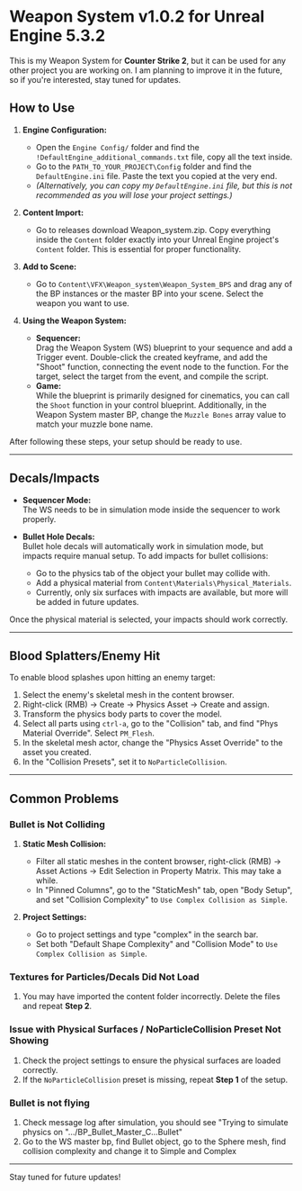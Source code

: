 # Weapon System v1.0.2 for Unreal Engine 5.3.2

This is my Weapon System for **Counter Strike 2**, but it can be used for any other project you are working on. I am planning to improve it in the future, so if you're interested, stay tuned for updates.

## How to Use

1. **Engine Configuration:**
   - Open the `Engine Config/` folder and find the `!DefaultEngine_additional_commands.txt` file, copy all the text inside.
   - Go to the `PATH_TO_YOUR_PROJECT\Config` folder and find the `DefaultEngine.ini` file. Paste the text you copied at the very end.
   - *(Alternatively, you can copy my `DefaultEngine.ini` file, but this is not recommended as you will lose your project settings.)*

2. **Content Import:**
   - Go to releases download Weapon_system.zip. Copy everything inside the `Content` folder exactly into your Unreal Engine project's `Content` folder. This is essential for proper functionality.

3. **Add to Scene:**
   - Go to `Content\VFX\Weapon_system\Weapon_System_BPS` and drag any of the BP instances or the master BP into your scene. Select the weapon you want to use.

4. **Using the Weapon System:**
   - **Sequencer:**  
     Drag the Weapon System (WS) blueprint to your sequence and add a Trigger event. Double-click the created keyframe, and add the "Shoot" function, connecting the event node to the function. For the target, select the target from the event, and compile the script.
   - **Game:**  
     While the blueprint is primarily designed for cinematics, you can call the `Shoot` function in your control blueprint. Additionally, in the Weapon System master BP, change the `Muzzle Bones` array value to match your muzzle bone name.

After following these steps, your setup should be ready to use.

---

## Decals/Impacts

- **Sequencer Mode:**  
  The WS needs to be in simulation mode inside the sequencer to work properly.
  
- **Bullet Hole Decals:**  
  Bullet hole decals will automatically work in simulation mode, but impacts require manual setup. To add impacts for bullet collisions:
  - Go to the physics tab of the object your bullet may collide with.
  - Add a physical material from `Content\Materials\Physical_Materials`. 
  - Currently, only six surfaces with impacts are available, but more will be added in future updates.
  
Once the physical material is selected, your impacts should work correctly.

---

## Blood Splatters/Enemy Hit

To enable blood splashes upon hitting an enemy target:

1. Select the enemy's skeletal mesh in the content browser.
2. Right-click (RMB) -> Create -> Physics Asset -> Create and assign.
3. Transform the physics body parts to cover the model.
4. Select all parts using `ctrl-a`, go to the "Collision" tab, and find "Phys Material Override". Select `PM_Flesh`.
5. In the skeletal mesh actor, change the "Physics Asset Override" to the asset you created.
6. In the "Collision Presets", set it to `NoParticleCollision`.

---

## Common Problems

### Bullet is Not Colliding

1. **Static Mesh Collision:**
   - Filter all static meshes in the content browser, right-click (RMB) -> Asset Actions -> Edit Selection in Property Matrix. This may take a while.
   - In "Pinned Columns", go to the "StaticMesh" tab, open "Body Setup", and set "Collision Complexity" to `Use Complex Collision as Simple`.

2. **Project Settings:**
   - Go to project settings and type "complex" in the search bar.
   - Set both "Default Shape Complexity" and "Collision Mode" to `Use Complex Collision as Simple`.

### Textures for Particles/Decals Did Not Load

1. You may have imported the content folder incorrectly. Delete the files and repeat **Step 2**.

### Issue with Physical Surfaces / NoParticleCollision Preset Not Showing

1. Check the project settings to ensure the physical surfaces are loaded correctly.
2. If the `NoParticleCollision` preset is missing, repeat **Step 1** of the setup.

### Bullet is not flying

1. Check message log after simulation, you should see "Trying to simulate physics on ".../BP_Bullet_Master_C...Bullet"
2. Go to the WS master bp, find Bullet object, go to the Sphere mesh, find collision complexity and change it to Simple and Complex
---

Stay tuned for future updates!

